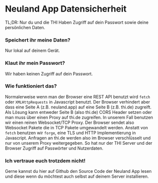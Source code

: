 # Neuland App Datensicherheit
TL;DR: Nur du und die THI Haben Zugriff auf dein Passwort sowie deine
persönlichen Daten.

### Speichert ihr meine Daten?
Nur lokal auf deinem Gerät.

### Klaut ihr mein Passwort?
Wir haben keinen Zugriff auf dein Passwort.

### Wie funktioniert das?
Normalerweise wenn man der Browser eine REST API benutzt wird `fetch` oder
`XMLHttpRequests` in Javascript benutzt. Der Browser verhindert aber dass
eine Seite A (z.B. neuland.app) auf eine Seite B (z.B. thi.de) zugreift.
Als Lösung kann entweder Seite B (also thi.de) CORS Header setzen oder man
muss über einen Proxy auf thi.de zugreifen.
In unserem Fall benutzen wir einen reinen Websocket/TCP Proxy. Der Browser
sendet also Websocket Pakete die in TCP Pakete umgewandelt werden. Anstatt von
`fetch` benutzen wir `forge`, eine TLS und HTTP Implementierung in Javascript.
Anfragen an thi.de werden also im Browser verschlüsselt und nur von unserem
Proxy weitergegeben. So hat nur der THI Server und der Browser Zugriff auf
Passwörter und Nutzerdaten.

### Ich vertraue euch trotzdem nicht!
Gerne kannst du hier auf Github den Source Code der Neuland App lesen und
diese wenn du möchtest auch selbst auf deinem Server installieren.
